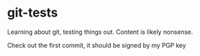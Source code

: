 # git-tests
Learning about git, testing things out. Content is likely nonsense.

  Check out the first commit, it should be signed by my PGP key
